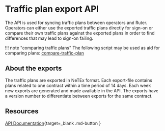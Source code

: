 # Traffic plan export API

The API is used for syncing traffic plans between operators and Ruter. Operators can either use the exported traffic 
plans directly for sign-on or compare their own traffic plans against the exported plans in order to find differences 
that may lead to sign-on failing. 

!!! note "comparing traffic plans"
    The following script may be used as aid for comparing plans: 
    [compare-traffic-plan](https://github.com/RuterNo/compare-traffic-plan)

## About the exports
The traffic plans are exported in NeTEx format. Each export-file contains plans related to one contract within a time 
period of 14 days. Each week new exports are generated and made available in the API. The exports have a version number 
to differentiate between exports for the same contract.

## Resources

[API Documentation](openapi/trafficplan/index.html){target=_blank .md-button }
